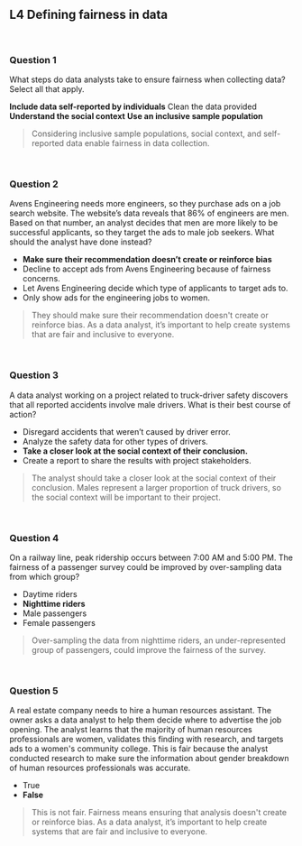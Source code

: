 ## L4 Defining fairness in data

&nbsp;

### Question 1

What steps do data analysts take to ensure fairness when collecting data? Select all that apply.

**Include data self-reported by individuals**
Clean the data provided
**Understand the social context**
**Use an inclusive sample population**

> Considering inclusive sample populations, social context, and self-reported data enable fairness in data collection.

&nbsp;

### Question 2

Avens Engineering needs more engineers, so they purchase ads on a job search website. The website’s data reveals that 86% of engineers are men. Based on that number, an analyst decides that men are more likely to be successful applicants, so they target the ads to male job seekers. What should the analyst have done instead?

- **Make sure their recommendation doesn’t create or reinforce bias**
- Decline to accept ads from Avens Engineering because of fairness concerns.
- Let Avens Engineering decide which type of applicants to target ads to.
- Only show ads for the engineering jobs to women.

> They should make sure their recommendation doesn't create or reinforce bias. As a data analyst, it’s important to help create systems that are fair and inclusive to everyone.

&nbsp;

### Question 3

A data analyst working on a project related to truck-driver safety discovers that all reported accidents involve male drivers. What is their best course of action?

- Disregard accidents that weren’t caused by driver error.
- Analyze the safety data for other types of drivers.
- **Take a closer look at the social context of their conclusion.**
- Create a report to share the results with project stakeholders.

> The analyst should take a closer look at the social context of their conclusion. Males represent a larger proportion of truck drivers, so the social context will be important to their project.

&nbsp;

### Question 4

On a railway line, peak ridership occurs between 7:00 AM and 5:00 PM. The fairness of a passenger survey could be improved by over-sampling data from which group?

- Daytime riders
- **Nighttime riders**
- Male passengers
- Female passengers

> Over-sampling the data from nighttime riders, an under-represented group of passengers, could improve the fairness of the survey.

&nbsp;

### Question 5

A real estate company needs to hire a human resources assistant. The owner asks a data analyst to help them decide where to advertise the job opening. The analyst learns that the majority of human resources professionals are women, validates this finding with research, and targets ads to a women's community college. This is fair because the analyst conducted research to make sure the information about gender breakdown of human resources professionals was accurate.

- True
- **False**

> This is not fair. Fairness means ensuring that analysis doesn't create or reinforce bias. As a data analyst, it’s important to help create systems that are fair and inclusive to everyone.
